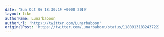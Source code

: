 ```yaml
---
date: 'Sun Oct 06 18:30:19 +0000 2019'
layout: like
authorName: Lunarbaboon
authorUrl: 'https://twitter.com/Lunarbaboon'
originalPost: 'https://twitter.com/Lunarbaboon/status/1180913188243722242'
---
```

